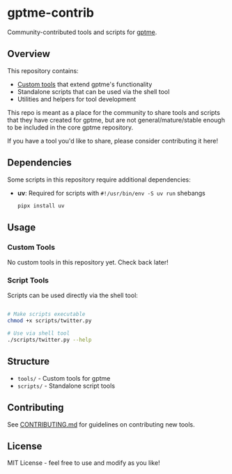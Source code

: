 # gptme-contrib

Community-contributed tools and scripts for [gptme](https://github.com/ErikBjare/gptme).

## Overview

This repository contains:
- [Custom tools](https://gptme.org/docs/custom_tool.html) that extend gptme's functionality
- Standalone scripts that can be used via the shell tool
- Utilities and helpers for tool development

This repo is meant as a place for the community to share tools and scripts that they have created for gptme, but are not general/mature/stable enough to be included in the core gptme repository.

If you have a tool you'd like to share, please consider contributing it here!

## Dependencies

Some scripts in this repository require additional dependencies:

- **uv**: Required for scripts with `#!/usr/bin/env -S uv run` shebangs
  ```bash
  pipx install uv
  ```

## Usage

### Custom Tools

No custom tools in this repository yet. Check back later!

<!--
```python

# In your gptme config:
TOOL_MODULES = "gptme.tools,gptme_contrib.tools"
```
-->

### Script Tools

Scripts can be used directly via the shell tool:

```bash

# Make scripts executable
chmod +x scripts/twitter.py

# Use via shell tool
./scripts/twitter.py --help
```

## Structure

- `tools/` - Custom tools for gptme
- `scripts/` - Standalone script tools

## Contributing

See [CONTRIBUTING.md](./CONTRIBUTING.md) for guidelines on contributing new tools.

## License

MIT License - feel free to use and modify as you like!

